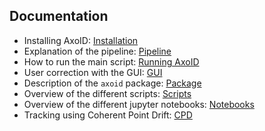 ## Documentation
  * Installing AxoID: [Installation](./Installation.md)
  * Explanation of the pipeline: [Pipeline](./Pipeline.md)
  * How to run the main script: [Running AxoID](./Running.md)
  * User correction with the GUI: [GUI](./GUI.md)
  * Description of the `axoid` package: [Package](./Package.md)
  * Overview of the different scripts: [Scripts](./Scripts.md)
  * Overview of the different jupyter notebooks: [Notebooks](./Notebooks.md)
  * Tracking using Coherent Point Drift: [CPD](./CPD.md)
